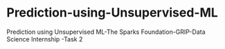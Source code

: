 # Prediction-using-Unsupervised-ML
Prediction using Unsupervised ML-The Sparks Foundation-GRIP-Data Science Internship -Task 2
